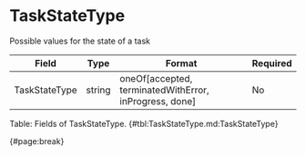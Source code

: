 <!--
    ATTENTION: This file was generated via gradle!
               Do NOT manually edit this file! Any such changes will be overwritten!
-->

# TaskStateType

Possible values for the state of a task

| Field | Type | Format | Required |
| ------- | ------- | ------- | --- |
| TaskStateType | string | oneOf[accepted, terminatedWithError, inProgress, done] | No |

Table: Fields of TaskStateType. {#tbl:TaskStateType.md:TaskStateType}

{#page:break}
